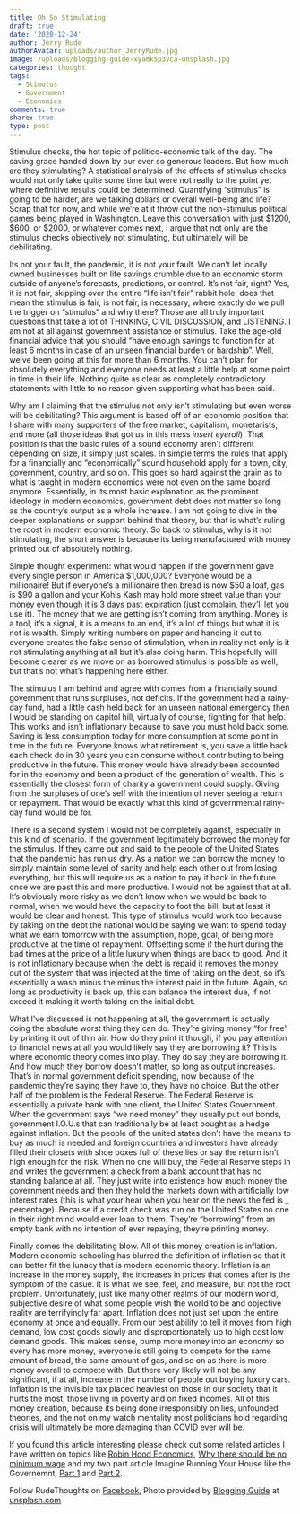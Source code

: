 ```yaml
---
title: Oh So Stimulating
draft: true
date: '2020-12-24'
author: Jerry Rude
authorAvatar: uploads/author_JerryRude.jpg
image: /uploads/blogging-guide-xyamk5p3vca-unsplash.jpg
categories: thought
tags:
  - Stimulus
  - Government
  - Economics
comments: true
share: true
type: post
---
```

Stimulus checks, the hot topic of politico-economic talk of the day. The saving grace handed down by our ever so generous leaders. But how much are they stimulating? A statistical analysis of the effects of stimulus checks would not only take quite some time but were not really to the point yet where definitive results could be determined. Quantifying “stimulus” is going to be harder, are we talking dollars or overall well-being and life? Scrap that for now, and while we’re at it throw out the non-stimulus political games being played in Washington. Leave this conversation with just $1200, $600, or $2000, or whatever comes next, I argue that not only are the stimulus checks objectively not stimulating, but ultimately will be debilitating.  

Its not your fault, the pandemic, it is not your fault. We can’t let locally owned businesses built on life savings crumble due to an economic storm outside of anyone’s forecasts, predictions, or control. It’s not fair, right? Yes, it is not fair, skipping over the entire “life isn’t fair” rabbit hole, does that mean the stimulus is fair, is not fair, is necessary, where exactly do we pull the trigger on “stimulus” and why there? Those are all truly important questions that take a lot of THINKING, CIVIL DISCUSSION, and LISTENING.  I am not at all against government assistance or stimulus. Take the age-old financial advice that you should “have enough savings to function for at least 6 months in case of an unseen financial burden or hardship”. Well, we’ve been going at this for more than 6 months.  You can’t plan for absolutely everything and everyone needs at least a little help at some point in time in their life. Nothing quite as clear as completely contradictory statements with little to no reason given supporting what has been said. 


Why am I claiming that the stimulus not only isn’t stimulating but even worse will be debilitating? This argument is based off of an economic position that I share with many supporters of the free market, capitalism, monetarists, and more (all those ideas that got us in this mess *insert eyeroll*). That position is that the basic rules of a sound economy aren’t different depending on size, it simply just scales. In simple terms the rules that apply for a financially and “economically” sound household apply for a town, city, government, country, and so on. This goes so hard against the grain as to what is taught in modern economics were not even on the same board anymore. Essentially, in its most basic explanation as the prominent ideology in modern economics, government debt does not matter so long as the country’s output as a whole increase. I am not going to dive in the deeper explanations or support behind that theory, but that is what’s ruling the roost in modern economic theory. So back to stimulus, why is it not stimulating, the short answer is because its being manufactured with money printed out of absolutely nothing. 


Simple thought experiment: what would happen if the government gave every single person in America $1,000,000? Everyone would be a millionaire! But if everyone’s a millionaire then bread is now $50 a loaf, gas is $90 a gallon and your Kohls Kash may hold more street value than your money even though it is 3 days past expiration (just complain, they’ll let you use it). The money that we are getting isn’t coming from anything. Money is a tool, it’s a signal, it is a means to an end, it’s a lot of things but what it is not is wealth. Simply writing numbers on paper and handing it out to everyone creates the false sense of stimulation, when in reality not only is it not stimulating anything at all but it’s also doing harm. This hopefully will become clearer as we move on as borrowed stimulus is possible as well, but that’s not what’s happening here either. 


The stimulus I am behind and agree with comes from a financially sound government that runs surpluses, not deficits. If the government had a rainy-day fund, had a little cash held back for an unseen national emergency then I would be standing on capitol hill, virtually of course, fighting for that help. This works and isn’t inflationary because to save you must hold back some. Saving is less consumption today for more consumption at some point in time in the future. Everyone knows what retirement is, you save a little back each check do in 30 years you can consume without contributing to being productive in the future. This money would have already been accounted for in the economy and been a product of the generation of wealth. This is essentially the closest form of charity a government could supply. Giving from the surpluses of one’s self with the intention of never seeing a return or repayment. That would be exactly what this kind of governmental rainy-day fund would be for. 


There is a second system I would not be completely against, especially in this kind of scenario. If the government legitimately borrowed the money for the stimulus. If they came out and said to the people of the United States that the pandemic has run us dry. As a nation we can borrow the money to simply maintain some level of sanity and help each other out from losing everything, but this will require us as a nation to pay it back in the future once we are past this and more productive. I would not be against that at all. It’s obviously more risky as we don’t know when we would be back to normal, when we would have the capacity to foot the bill, but at least it would be clear and honest. This type of stimulus would work too because by taking on the debt the national would be saying we want to spend today what we earn tomorrow with the assumption, hope, goal, of being more productive at the time of repayment. Offsetting some if the hurt during the bad times at the price of a little luxury when things are back to good. And it is not inflationary because when the debt is repaid it removes the money out of the system that was injected at the time of taking on the debt, so it’s essentially a wash minus the minus the interest paid in the future. Again, so long as productivity is back up, this can balance the interest due, if not exceed it making it worth taking on the initial debt. 


What I’ve discussed is not happening at all, the government is actually doing the absolute worst thing they can do. They’re giving money “for free” by printing it out of thin air. How do they print it though, if you pay attention to financial news at all you would likely say they are borrowing it? This is where economic theory comes into play. They do say they are borrowing it. And how much they borrow doesn’t matter, so long as output increases. That’s in normal government deficit spending, now because of the pandemic they’re saying they have to, they have no choice. But the other half of the problem is the Federal Reserve. The Federal Reserve is essentially a private bank with one client, the United States Government. When the government says “we need money” they usually put out bonds, government I.O.U.s that can traditionally be at least bought as a hedge against inflation. But the people of the united states don’t have the means to buy as much is needed and foreign countries and investors have already filled their closets with shoe boxes full of these lies or say the return isn’t high enough for the risk. When no one will buy, the Federal Reserve steps in and writes the government a check from a bank account that has no standing balance at all. They just write into existence how much money the government needs and then they hold the markets down with artificially low interest rates (this is what your hear when you hear on the news the fed is **_** percentage). Because if a credit check was run on the United States no one in their right mind would ever loan to them. They’re “borrowing” from an empty bank with no intention of ever repaying, they’re printing money. 


Finally comes the debilitating blow. All of this money creation is inflation. Modern economic schooling has blurred the definition of inflation so that it can better fit the lunacy that is modern economic theory. Inflation is an increase in the money supply, the increases in prices that comes after is the symptom of the casue. It is what we see, feel, and measure, but not the root problem. Unfortunately, just like many other realms of our modern world, subjective desire of what some people wish the world to be and objective reality are terrifyingly far apart. Inflation does not just set upon the entire economy at once and equally. From our best ability to tell it moves from high demand, low cost goods slowly and disproportionately up to high cost low demand goods. This makes sense, pump more money into an economy so every has more money, everyone is still going to compete for the same amount of bread, the same amount of gas, and so on as there is more money overall to compete with. But there very likely will not be any significant, if at all, increase in the number of people out buying luxury cars. Inflation is the invisible tax placed heaviest on those in our society that it hurts the most, those living in poverty and on fixed incomes. All of this money creation, because its being done irresponsibly on lies, unfounded theories, and the not on my watch mentality most politicians hold regarding crisis will ultimately be more damaging than COVID ever will be.

If you found this article interesting please check out some related articles I have written on topics like [Robin Hood Economics](https://rudethoughts.com/thought/2018-robin-hood-economics/), [Why there should be no minimum wage](https://rudethoughts.com/thought/2018-15-now-minimum-wage-i-say-get-rid-of-it-altogether/) and my two part article Imagine Running Your House like the Governemnt, [Part 1](https://rudethoughts.com/ponder/2019-imagine-running-your-house-like-the-government/) and [Part 2](https://rudethoughts.com/thought/2019-the-government-household-part-two-of-imagine-running-a-house-like-the-government/). 

Follow RudeThoughts on [Facebook](https://www.facebook.com/JRudeThoughts), Photo provided by [Blogging Guide](https://unsplash.com/@bloggingguide?utm_source=unsplash&utm_medium=referral&utm_content=creditCopyText) at [unsplash.com](https://unsplash.com)
